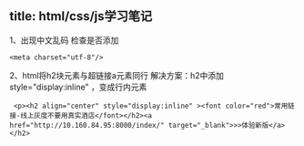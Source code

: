 title: html/css/js学习笔记
---

1、出现中文乱码
检查是否添加
```
<meta charset="utf-8"/>
```
2、html将h2块元素与超链接a元素同行
解决方案：h2中添加style="display:inline" ，变成行内元素
```
 <p><h2 align="center" style="display:inline" ><font color="red">常用链接-线上灰度不要用真实酒店</font></h2><a href="http://10.160.84.95:8000/index/" target="_blank">>>体验新版</a></h2>
```


